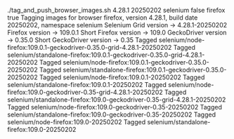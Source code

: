 ./tag_and_push_browser_images.sh 4.28.1 20250202 selenium false firefox true
Tagging images for browser firefox, version 4.28.1, build date 20250202, namespace selenium
Selenium Grid version -> 4.28.1-20250202
Firefox version -> 109.0.1
Short Firefox version -> 109.0
GeckoDriver version -> 0.35.0
Short GeckoDriver version -> 0.35
Tagged selenium/node-firefox:109.0.1-geckodriver-0.35.0-grid-4.28.1-20250202
Tagged selenium/standalone-firefox:109.0.1-geckodriver-0.35.0-grid-4.28.1-20250202
Tagged selenium/node-firefox:109.0.1-geckodriver-0.35.0-20250202
Tagged selenium/standalone-firefox:109.0.1-geckodriver-0.35.0-20250202
Tagged selenium/node-firefox:109.0.1-20250202
Tagged selenium/standalone-firefox:109.0.1-20250202
Tagged selenium/node-firefox:109.0-geckodriver-0.35-grid-4.28.1-20250202
Tagged selenium/standalone-firefox:109.0-geckodriver-0.35-grid-4.28.1-20250202
Tagged selenium/node-firefox:109.0-geckodriver-0.35-20250202
Tagged selenium/standalone-firefox:109.0-geckodriver-0.35-20250202
Tagged selenium/node-firefox:109.0-20250202
Tagged selenium/standalone-firefox:109.0-20250202
